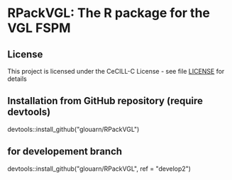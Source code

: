 
# RPackVGL: The R package for the VGL FSPM




## License

This project is licensed under the CeCILL-C License - see file [LICENSE](LICENSE) for details

## Installation from GitHub repository (require devtools)

devtools::install_github("glouarn/RPackVGL")

## for developement branch

devtools::install_github("glouarn/RPackVGL", ref = "develop2")


